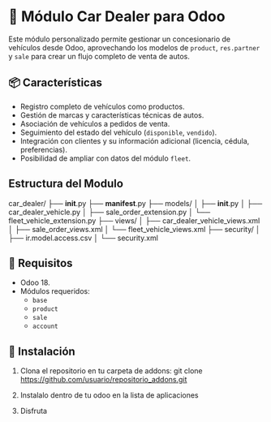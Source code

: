 # 🚗 Módulo Car Dealer para Odoo

Este módulo personalizado permite gestionar un concesionario de vehículos desde Odoo, aprovechando los modelos de `product`, `res.partner` y `sale` para crear un flujo completo de venta de autos.

## 📦 Características

- Registro completo de vehículos como productos.
- Gestión de marcas y características técnicas de autos.
- Asociación de vehículos a pedidos de venta.
- Seguimiento del estado del vehículo (`disponible`, `vendido`).
- Integración con clientes y su información adicional (licencia, cédula, preferencias).
- Posibilidad de ampliar con datos del módulo `fleet`.

## Estructura del Modulo

car_dealer/
├── **init**.py
├── **manifest**.py
├── models/
│ ├── **init**.py
│ ├── car_dealer_vehicle.py
│ ├── sale_order_extension.py
│ └── fleet_vehicle_extension.py
├── views/
│ ├── car_dealer_vehicle_views.xml
│ ├── sale_order_views.xml
│ └── fleet_vehicle_views.xml
├── security/
│ ├── ir.model.access.csv
│ └── security.xml

## 🔧 Requisitos

- Odoo 18.
- Módulos requeridos:
  - `base`
  - `product`
  - `sale`
  - `account`

## 🚀 Instalación

1. Clona el repositorio en tu carpeta de addons:
   git clone https://github.com/usuario/repositorio_addons.git

2. Instalalo dentro de tu odoo en la lista de aplicaciones

3. Disfruta
